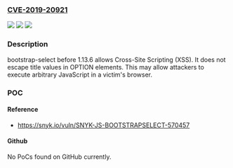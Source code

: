 ### [CVE-2019-20921](https://cve.mitre.org/cgi-bin/cvename.cgi?name=CVE-2019-20921)
![](https://img.shields.io/static/v1?label=Product&message=n%2Fa&color=blue)
![](https://img.shields.io/static/v1?label=Version&message=n%2Fa&color=blue)
![](https://img.shields.io/static/v1?label=Vulnerability&message=n%2Fa&color=brighgreen)

### Description

bootstrap-select before 1.13.6 allows Cross-Site Scripting (XSS). It does not escape title values in OPTION elements. This may allow attackers to execute arbitrary JavaScript in a victim's browser.

### POC

#### Reference
- https://snyk.io/vuln/SNYK-JS-BOOTSTRAPSELECT-570457

#### Github
No PoCs found on GitHub currently.

